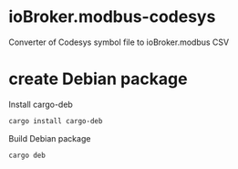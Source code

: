 # ioBroker.modbus-codesys
Converter of Codesys symbol file to ioBroker.modbus CSV

# create Debian package
Install cargo-deb
```sh
cargo install cargo-deb
```
Build Debian package
```sh
cargo deb
```

